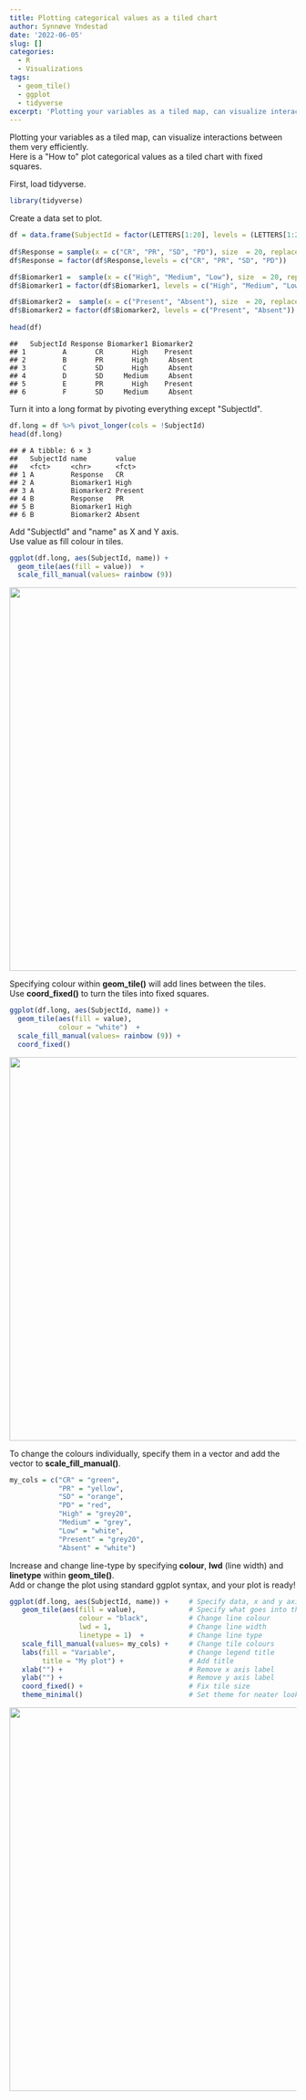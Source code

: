 ```yaml
---
title: Plotting categorical values as a tiled chart
author: Synnøve Yndestad
date: '2022-06-05'
slug: []
categories:
  - R
  - Visualizations
tags:
  - geom_tile()
  - ggplot
  - tidyverse
excerpt: 'Plotting your variables as a tiled map, can visualize interactions between them very efficiently. Here is a "How to" plot categorical values as a tiled chart with fixed squares. '
---
```

Plotting your variables as a tiled map, can visualize interactions between them very efficiently.  
Here is a "How to" plot categorical values as a tiled chart with fixed squares.

First, load tidyverse.


```r
library(tidyverse)
```

Create a data set to plot.


```r
df = data.frame(SubjectId = factor(LETTERS[1:20], levels = (LETTERS[1:20])))
                
df$Response = sample(x = c("CR", "PR", "SD", "PD"), size  = 20, replace = TRUE)
df$Response = factor(df$Response,levels = c("CR", "PR", "SD", "PD"))

df$Biomarker1 =  sample(x = c("High", "Medium", "Low"), size  = 20, replace = TRUE)
df$Biomarker1 = factor(df$Biomarker1, levels = c("High", "Medium", "Low")) 

df$Biomarker2 =  sample(x = c("Present", "Absent"), size  = 20, replace = TRUE)
df$Biomarker2 = factor(df$Biomarker2, levels = c("Present", "Absent")) 
    
head(df)
```

```
##   SubjectId Response Biomarker1 Biomarker2
## 1         A       CR       High    Present
## 2         B       PR       High     Absent
## 3         C       SD       High     Absent
## 4         D       SD     Medium     Absent
## 5         E       PR       High    Present
## 6         F       SD     Medium     Absent
```

Turn it into a long format by pivoting everything except "SubjectId".

```r
df.long = df %>% pivot_longer(cols = !SubjectId)
head(df.long)
```

```
## # A tibble: 6 × 3
##   SubjectId name       value  
##   <fct>     <chr>      <fct>  
## 1 A         Response   CR     
## 2 A         Biomarker1 High   
## 3 A         Biomarker2 Present
## 4 B         Response   PR     
## 5 B         Biomarker1 High   
## 6 B         Biomarker2 Absent
```


Add "SubjectId" and "name" as X and Y axis.  
Use value as fill colour in tiles.  


```r
ggplot(df.long, aes(SubjectId, name)) + 
  geom_tile(aes(fill = value))  +   
  scale_fill_manual(values= rainbow (9))
```

<img src="{{< blogdown/postref >}}index_files/figure-html/unnamed-chunk-4-1.png" width="672" />


Specifying colour within **geom_tile()** will add lines between the tiles.  
Use **coord_fixed()** to turn the tiles into fixed squares.  


```r
ggplot(df.long, aes(SubjectId, name)) + 
  geom_tile(aes(fill = value), 
            colour = "white")  +   
  scale_fill_manual(values= rainbow (9)) +
  coord_fixed()
```

<img src="{{< blogdown/postref >}}index_files/figure-html/unnamed-chunk-5-1.png" width="672" />

To change the colours individually, specify them in a vector and add the vector to **scale_fill_manual()**.

```r
my_cols = c("CR" = "green", 
            "PR" = "yellow", 
            "SD" = "orange", 
            "PD" = "red",
            "High" = "grey20",
            "Medium" = "grey",
            "Low" = "white",
            "Present" = "grey20",
            "Absent" = "white")
```



Increase and change line-type by specifying **colour**, **lwd** (line width) and **linetype** within **geom_tile()**.  
Add or change the plot using standard ggplot syntax, and your plot is ready!



```r
ggplot(df.long, aes(SubjectId, name)) +     # Specify data, x and y axis
   geom_tile(aes(fill = value),             # Specify what goes into the tile
                 colour = "black",          # Change line colour
                 lwd = 1,                   # Change line width
                 linetype = 1)  +           # Change line type
   scale_fill_manual(values= my_cols) +     # Change tile colours
   labs(fill = "Variable",                  # Change legend title
        title = "My plot") +                # Add title
   xlab("") +                               # Remove x axis label
   ylab("") +                               # Remove y axis label
   coord_fixed() +                          # Fix tile size
   theme_minimal()                          # Set theme for neater look, remove tick marks
```

<img src="{{< blogdown/postref >}}index_files/figure-html/unnamed-chunk-7-1.png" width="672" />




